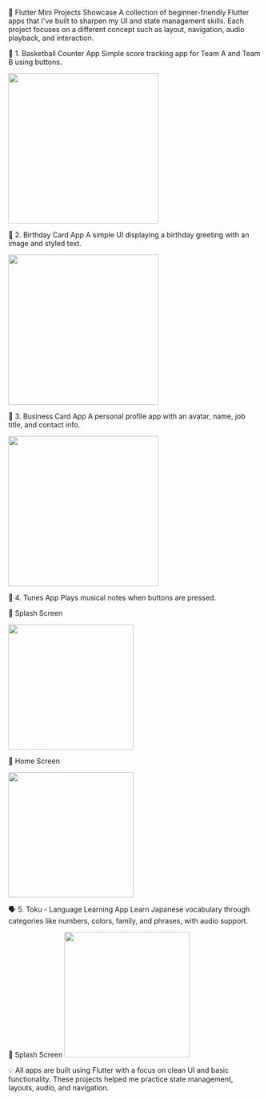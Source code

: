 📱 Flutter Mini Projects Showcase
A collection of beginner-friendly Flutter apps that I've built to sharpen my UI and state management skills. Each project focuses on a different concept such as layout, navigation, audio playback, and interaction.

🏀 1. Basketball Counter App
Simple score tracking app for Team A and Team B using buttons.

<img src="https://github.com/user-attachments/assets/5ad63cfa-6e67-4903-a692-e2e6b0ebc1fc" width="300"/>

🎂 2. Birthday Card App
A simple UI displaying a birthday greeting with an image and styled text.

<img src="https://github.com/user-attachments/assets/d27bcbaa-d9e7-4d99-971a-13ae66e9d0f0" width="300"/>


💼 3. Business Card App
A personal profile app with an avatar, name, job title, and contact info.

<img src="https://github.com/user-attachments/assets/4c51be66-42bd-42e7-92cd-4e434d75d966" width="300"/>


🎵 4. Tunes App
Plays musical notes when buttons are pressed.

 
🔹 Splash Screen

<img src="https://github.com/user-attachments/assets/54625e00-a024-45b7-9c37-ecf9662174ea" width="250"/>

🔸 Home Screen

<img src="https://github.com/user-attachments/assets/c3d62e6c-1fb8-4553-bf51-232a5f03025d" width="250"/>

🗣️ 5. Toku - Language Learning App
Learn Japanese vocabulary through categories like numbers, colors, family, and phrases, with audio support.

🔹 Splash Screen
<img src="https://github.com/user-attachments/assets/3f409429-1ae5-4244-b1c2-0fa1e7b74803" width="250"/>

💡 All apps are built using Flutter with a focus on clean UI and basic functionality. These projects helped me practice state management, layouts, audio, and navigation.
